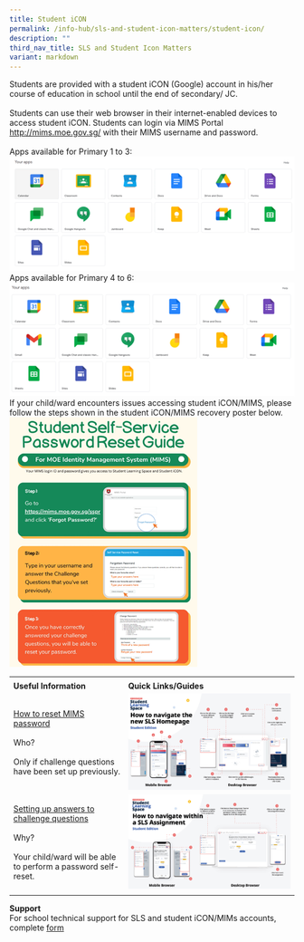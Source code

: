 ```yaml
---
title: Student iCON
permalink: /info-hub/sls-and-student-icon-matters/student-icon/
description: ""
third_nav_title: SLS and Student Icon Matters
variant: markdown
---
```

<p>Students are provided with a student iCON (Google) account in his/her course of education in school until the end of secondary/ JC.<br><br>
Students can use their web browser in their internet-enabled devices to access student iCON. Students can login via MIMS Portal <a href="http://mims.moe.gov.sg/" target="_blank" rel="noopener">http://mims.moe.gov.sg/</a> with their MIMS username and password.<br><br>
Apps available for Primary 1 to 3:<br>
	<img src="/images/SI1.png"><br>
Apps available for Primary 4 to 6:<br>
<img src="/images/SI2.png"><br>
If your child/ward encounters issues accessing student iCON/MIMS, please follow the steps shown in the student iCON/MIMS recovery poster below.<br>
		<img src="/images/SI3.png"><br>
</p>
	<table>
	<tbody>
		<tr><td></td>
		<td></td></tr>
		<tr>
			<td><strong>Useful Information</strong></td>
			<td><strong>Quick Links/Guides</strong>
			</td></tr>
		<tr>
			<td><u>How to reset MIMS password</u><br><br>
Who?<br><br>
Only if challenge questions have been set up previously.
</td>
			<td><img src="/images/SLS3.png">
			</td></tr>
		<tr>
			<td><u>Setting up answers to challenge questions</u><br><br>
Why?<br><br>
Your child/ward will be able to perform a password self-reset.</td>
			<td><img src="/images/SLS4.png">
			</td></tr>
		<tr><td></td>
		<td></td></tr>
		</tbody>
	</table>
	<p><strong>Support</strong><br>
	For school technical support for SLS and student iCON/MIMs accounts, complete <a href="http://bit.ly/svpsreset" target="_blank" rel="noopener">form</a></p>